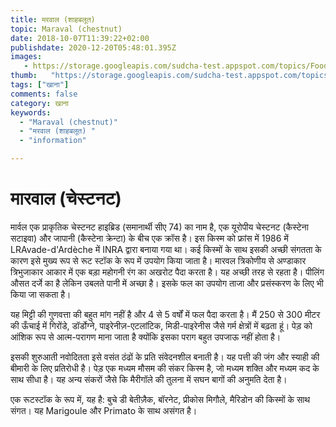 ```yaml
---
title: मरवाल (शाहबलूत) 
topic: Maraval (chestnut)
date: 2018-10-07T11:39:22+02:00
publishdate: 2020-12-20T05:48:01.395Z
images: 
   - https://storage.googleapis.com/sudcha-test.appspot.com/topics/Food/maraval_(chestnut)/1.jpeg
thumb:   "https://storage.googleapis.com/sudcha-test.appspot.com/topics/Food/maraval_(chestnut)/thumb.jpeg"
tags: ["खाना"]
comments: false
category: खाना
keywords: 
  - "Maraval (chestnut)"
  - "मरवाल (शाहबलूत) "
  - "information"

---
```

<h1> मारवाल (चेस्टनट) </h1> <p> मार्वल एक प्राकृतिक चेस्टनट हाइब्रिड (समानार्थी सीए 74) का नाम है, एक यूरोपीय चेस्टनट (कैस्टेना सटाइवा) और जापानी (कैस्टेना क्रेन्टा) के बीच एक क्रॉस है। इस किस्म को फ्रांस में 1986 में LRAvade-d'Ardèche में INRA द्वारा बनाया गया था। कई किस्मों के साथ इसकी अच्छी संगतता के कारण इसे मुख्य रूप से रूट स्टॉक के रूप में उपयोग किया जाता है। मारवल त्रिकोणीय से अण्डाकार त्रिभुजाकार आकार में एक बड़ा महोगनी रंग का अखरोट पैदा करता है। यह अच्छी तरह से रहता है। पीलिंग औसत दर्जे का है लेकिन उबलते पानी में अच्छा है। इसके फल का उपयोग ताजा और प्रसंस्करण के लिए भी किया जा सकता है। </p> <p> यह मिट्टी की गुणवत्ता की बहुत मांग नहीं है और 4 से 5 वर्षों में फल पैदा करता है। मैं 250 से 300 मीटर की ऊँचाई में गिरोंडे, डॉर्डोग्ने, पाइरेनीज़-एटलांटिक, मिडी-पाइरेनीस जैसे गर्म क्षेत्रों में बढ़ता हूं। पेड़ को आंशिक रूप से आत्म-परागण माना जाता है क्योंकि इसका पराग बहुत उपजाऊ नहीं होता है। </p> <p> इसकी शुरुआती नवोदितता इसे वसंत ठंढों के प्रति संवेदनशील बनाती है। यह पत्ती की जंग और स्याही की बीमारी के लिए प्रतिरोधी है। पेड़ एक मध्यम मौसम की संकर किस्म है, जो मध्यम शक्ति और मध्यम कद के साथ सीधा है। यह अन्य संकरों जैसे कि मैरीगॉले की तुलना में सघन बागों की अनुमति देता है। </p> <p> एक रूटस्टॉक के रूप में, यह है: बुचे डी बेतीज़ैक, बॉरनेट, प्रीकोस मिगौले, मैरिडोन की किस्मों के साथ संगत। यह Marigoule और Primato के साथ असंगत है। </p> 
